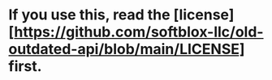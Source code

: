 # If you use this, read the [license][https://github.com/softblox-llc/old-outdated-api/blob/main/LICENSE] first.

